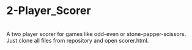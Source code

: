 # 2-Player_Scorer
<br>
A two player scorer for games like odd-even or stone-papper-scissors.
<br>
Just clone all files from repository and open scorer.html.
<br>
<img src="https://repository-images.githubusercontent.com/271060069/08699e80-aaba-11ea-9e08-ba55fd15a8c9" alt="APPLICATION PREVIEW" style="width:50px;height:60px;>

